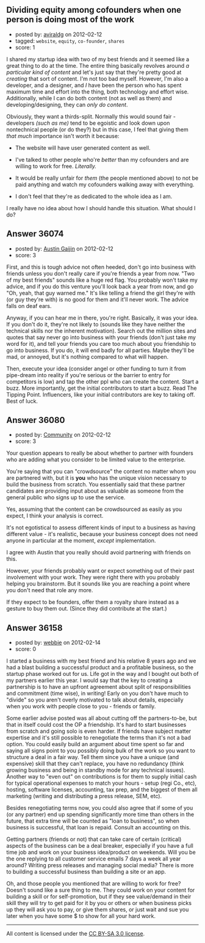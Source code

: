 ## Dividing equity among cofounders when one person is doing most of the work

- posted by: [aviraldg](https://stackexchange.com/users/-1/16368-aviraldg) on 2012-02-12
- tagged: `website`, `equity`, `co-founder`, `shares`
- score: 1

I shared my startup idea with two of my best friends and it seemed like a great thing to do at the time. The entire thing basically revolves around *a particular kind of content* and let's just say that they're pretty good at *creating* that sort of content. I'm not too bad myself. However, I'm also a developer, and a designer, and *I* have been the person who has spent maximum time and effort into the thing, both technology and effort wise. Additionally, while I can do both content (not as well as them) and developing/designing, they can *only do content*.

Obviously, they want a thirds-split. Normally this would sound fair - developers *(such as me)* tend to be egoistic and look down upon nontechnical people (or do they?) but in this case, I feel that giving them *that much* importance isn't worth it because:

- The website will have user generated content as well.

- I've talked to other people who're *better* than my cofounders and are willing to work for free. *Literally.*

- It would be really unfair for *them* (the people mentioned above) to not be paid anything and watch my cofounders walking away with everything.

- I don't feel that they're as dedicated to the whole idea as I am.

I really have no idea about how I should handle this situation. What should I do?


## Answer 36074

- posted by: [Austin Gaijin](https://stackexchange.com/users/-1/16365-austin-gaijin) on 2012-02-12
- score: 3

First, and this is tough advice not often heeded, don't go into business with friends unless you don't really care if you're friends a year from now.  "Two of my best friends" sounds like a huge red flag.  You probably won't take my advice, and if you do this venture you'll look back a year from now, and go "Oh, yeah, that guy warned me."  It's like telling a friend the girl they're with (or guy they're with) is no good for them and it'll never work.  The advice falls on deaf ears.

Anyway, if you can hear me in there, you're right.  Basically, it was your idea.  If you don't do it, they're not likely to (sounds like they have neither the technical skills nor the inherent motivation).  Search out the million sites and quotes that say never go into business with your friends (don't just take my word for it), and tell your friends you care too much about you friendship to go into business.  If you do, it will end badly for all parties.  Maybe they'll be mad, or annoyed, but it's nothing compared to what will happen.

Then, execute your idea (consider angel or other funding to turn it from pipe-dream into reality if you're serious or the barrier to entry for competitors is low) and tap the other ppl who can create the content.  Start a buzz.  More importantly, get the initial contributors to start a buzz.  Read The Tipping Point.  Influencers, like your initial contributors are key to taking off.  Best of luck.



## Answer 36080

- posted by: [Community](https://stackexchange.com/users/-1/-1-community) on 2012-02-12
- score: 3

Your question appears to really be about whether to partner with founders who are adding what you consider to be limited value to the enterprise. 

You're saying that you can "crowdsource" the content no matter whom you are partnered with, but it is **you** who has the unique vision necessary to build the business from scratch. You essentially said that these partner candidates are providing input about as valuable as someone from the general public who signs up to use the service. 

Yes, assuming that the content can be crowdsourced as easily as you expect, I think your analysis is correct. 

It's not egotistical to assess different kinds of input to a business as having different value - it's realistic, because your business concept does not need anyone in particular at the moment,  *except* implementation.

I agree with Austin that you really should avoid partnering with friends on this. 

However, your friends probably want or expect something out of their past involvement with your work. They were right there with you probably helping you brainstorm. But it sounds like you are reaching a point where you don't need that role any more. 

If they expect to be founders, offer them a royalty share instead as a gesture to buy them out. (Since they did contribute at the start.)


## Answer 36158

- posted by: [webbie](https://stackexchange.com/users/-1/16413-webbie) on 2012-02-14
- score: 0

I started a business with my best friend and his relative 8 years ago and we had a blast building a successful product and a profitable business, so the startup phase worked out for us. Life got in the way and I bought out both of my partners earlier this year. I would say that the key to creating a partnership is to have an upfront agreement about split of responsibilities and commitment (time wise), in writing! Early on you don't have much to "divide" so you aren't overly motivated to talk about details, especially when you work with people close to you - friends or family.

Some earlier advise posted was all about cutting off the partners-to-be, but that in itself could cost the OP a friendship. It's hard to start businesses from scratch and going solo is even harder. If friends have subject matter expertise and it's still possible to renegotiate the terms than it's not a bad option. You could easily build an argument about time spent so far and saying all signs point to you possibly doing bulk of the work so you want to structure  a deal in a fair way. Tell them since you have a unique (and expensive) skill that they can't replace, you have no redundancy (think growing business and being in standby mode for any technical issues). Another way to "even out" on contributions is for them to supply initial cash for typical operational expenses to match your hours - setup (regi Co., etc), hosting, software licenses, accounting, tax prep, and the biggest of them all marketing (writing and distributing a press release, SEM, etc).

Besides renegotiating terms now, you could also agree that if some of you (or any partner) end up spending significantly more time than others in the future, that extra time will be counted as "loan to business", so when business is successful, that loan is repaid. Consult an accounting on this.

Getting partners (friends or not) that can take care of certain (critical) aspects of the business can be a deal breaker, especially if you have a full time job and work on your business idea/product on weekends. Will you be the one replying to all customer service emails 7 days a week all year around? Writing press releases and managing social media? There is more to building a successful business than building a site or an app.

Oh, and those people you mentioned that are willing to work for free? Doesn't sound like a sure thing to me. They could work on your content for building a skill or for self-promotion, but if they see value/demand in their skill they will try to get paid for it by you or others or when business picks up they will ask you to pay, or give them shares, or just wait and sue you later when you have some $ to show for all your hard work. 




---

All content is licensed under the [CC BY-SA 3.0 license](https://creativecommons.org/licenses/by-sa/3.0/).
